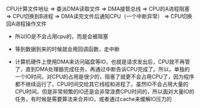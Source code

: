 CPU计算文件地址 ⇒ 委派DMA读取文件 ⇒ DMA接管总线 ⇒ CPU的A进程阻塞 ⇒ CPU切换到B进程 ⇒ DMA读完文件后通知CPU（一个中断异常） ⇒ CPU切换回A进程操作文件

- 所以IO是不会占用cpu的，而是会被阻塞
- 等到数据到来的时候就会用回调函数，走中断



- 计算机硬件上使用DMA来访问磁盘等IO，也就是请求发出后，CPU就不再管了，直到DMA处理器完成任务，再通过中断告诉CPU完成了。所以，单独的一个IO时间，对CPU的占用是很少的，阻塞了就更不会占用CPU了，因为程序都不继续运行了，CPU时间交给其它线程和进程了。虽然IO不会占用大量的CPU时间，但是非常频繁的IO还是会非常浪费CPU时间的，所以面对大量IO的任务，有时候是需要算法来合并IO，或者通过cache来缓解IO压力的